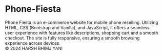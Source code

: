 # Phone-Fiesta
Phone Fiesta is an e-commerce website for mobile phone reselling. Utilizing HTML, CSS (Bootstrap and Vanilla), and JavaScript, it offers a seamless user experience with features like descriptions, shopping cart and a smooth checkout. The site is fully responsive, ensuring a smooth browsing experience across devices.
<br>
© 2024 HARSH BHIMJIYANI
